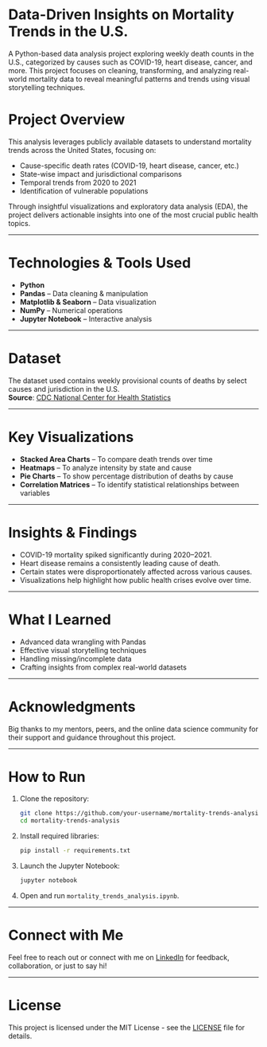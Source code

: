 
# Data-Driven Insights on Mortality Trends in the U.S.

A Python-based data analysis project exploring weekly death counts in the U.S., categorized by causes such as COVID-19, heart disease, cancer, and more. This project focuses on cleaning, transforming, and analyzing real-world mortality data to reveal meaningful patterns and trends using visual storytelling techniques.


# Project Overview

This analysis leverages publicly available datasets to understand mortality trends across the United States, focusing on:

- Cause-specific death rates (COVID-19, heart disease, cancer, etc.)
- State-wise impact and jurisdictional comparisons
- Temporal trends from 2020 to 2021
- Identification of vulnerable populations

Through insightful visualizations and exploratory data analysis (EDA), the project delivers actionable insights into one of the most crucial public health topics.

---

# Technologies & Tools Used

- **Python**
- **Pandas** – Data cleaning & manipulation  
- **Matplotlib & Seaborn** – Data visualization  
- **NumPy** – Numerical operations  
- **Jupyter Notebook** – Interactive analysis

---

# Dataset

The dataset used contains weekly provisional counts of deaths by select causes and jurisdiction in the U.S.  
**Source**: [CDC National Center for Health Statistics](https://data.cdc.gov/)

---

# Key Visualizations

- **Stacked Area Charts** – To compare death trends over time
- **Heatmaps** – To analyze intensity by state and cause
- **Pie Charts** – To show percentage distribution of deaths by cause
- **Correlation Matrices** – To identify statistical relationships between variables

---

# Insights & Findings

- COVID-19 mortality spiked significantly during 2020–2021.
- Heart disease remains a consistently leading cause of death.
- Certain states were disproportionately affected across various causes.
- Visualizations help highlight how public health crises evolve over time.

---

# What I Learned

- Advanced data wrangling with Pandas
- Effective visual storytelling techniques
- Handling missing/incomplete data
- Crafting insights from complex real-world datasets

---

# Acknowledgments

Big thanks to my mentors, peers, and the online data science community for their support and guidance throughout this project.

---

# How to Run

1. Clone the repository:
   ```bash
   git clone https://github.com/your-username/mortality-trends-analysis.git
   cd mortality-trends-analysis
   ```

2. Install required libraries:
   ```bash
   pip install -r requirements.txt
   ```

3. Launch the Jupyter Notebook:
   ```bash
   jupyter notebook
   ```

4. Open and run `mortality_trends_analysis.ipynb`.

---

# Connect with Me

Feel free to reach out or connect with me on [LinkedIn](https://www.linkedin.com/) for feedback, collaboration, or just to say hi!

---

# License

This project is licensed under the MIT License - see the [LICENSE](LICENSE) file for details.
